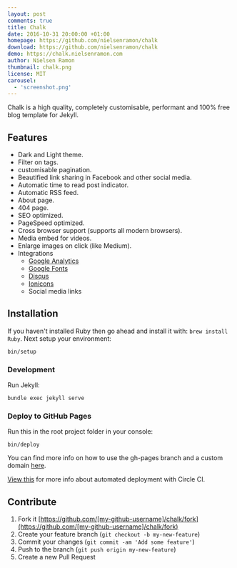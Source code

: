```yaml
---
layout: post
comments: true
title: Chalk
date: 2016-10-31 20:00:00 +01:00
homepage: https://github.com/nielsenramon/chalk
download: https://github.com/nielsenramon/chalk
demo: https://chalk.nielsenramon.com
author: Nielsen Ramon
thumbnail: chalk.png
license: MIT
carousel:
  - 'screenshot.png'
---
```


Chalk is a high quality, completely customisable, performant and 100% free blog template for Jekyll.

## Features

* Dark and Light theme.
* Filter on tags.
* customisable pagination.
* Beautified link sharing in Facebook and other social media.
* Automatic time to read post indicator.
* Automatic RSS feed.
* About page.
* 404 page.
* SEO optimized.
* PageSpeed optimized.
* Cross browser support (supports all modern browsers).
* Media embed for videos.
* Enlarge images on click (like Medium).
* Integrations
  * [Google Analytics](https://analytics.google.com/analytics/web/)
  * [Google Fonts](https://fonts.google.com/)
  * [Disqus](https://disqus.com/)
  * [Ionicons](https://ionicons.com/)
  * Social media links

## Installation

If you haven't installed Ruby then go ahead and install it with: `brew install Ruby`.
Next setup your environment:

`bin/setup`

### Development

Run Jekyll:

`bundle exec jekyll serve`

### Deploy to GitHub Pages

Run this in the root project folder in your console:

`bin/deploy`

You can find more info on how to use the gh-pages branch and a custom domain [here](https://help.github.com/articles/quick-start-setting-up-a-custom-domain/).

[View this](https://github.com/nielsenramon/kickster#automated-deployment-with-circle-ci) for more info about automated deployment with Circle CI.

## Contribute

1. Fork it [https://github.com/[my-github-username]/chalk/fork](https://github.com/[my-github-username]/chalk/fork)
2. Create your feature branch (`git checkout -b my-new-feature`)
3. Commit your changes (`git commit -am 'Add some feature'`)
4. Push to the branch (`git push origin my-new-feature`)
5. Create a new Pull Request
